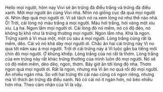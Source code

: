 Hello mọi người, hôm nay Vivi sẽ ăn trứng đà điểu trắng và trứng đà điểu xanh. Mời mọi người ăn cùng Vivi nhá. Nhìn nó giống cục đá quá mọi người ơi. Nhìn đẹp quá mọi người ơi. Vi sẽ tách nó ra xem lòng nó như thế nào nhá. Ô! Trời, cái lòng nó màu trắng á mọi người. Màu hơi trắng, hơi vàng một xíu xíu. Lạ ha. Ngon lắm mọi người ơi. Cái lòng đỏ nó mềm, nó có độ dẻo, nó không bị khô như là trứng thường mọi người. Ngon lắm nha. Khá là ngon. Trứng xanh á Vi mua một, một củ sáu á mọi người. Lòng trắng cũng rất là mềm, dẻo. Cái vỏ nó khá dày mọi người ơi. Chắc ăn hai cái trứng này Vi no qua tới năm sau á mọi người. Trời ơi cái trứng này á Vi luộc gần ba tiếng mới chín đó mọi người. Ơ khủng khiếp. Lòng trắng của nó rất là thơm. Lòng trắng của em trứng này rất khác trứng thường của mình luôn đó mọi người. Nó sẽ có độ mềm mềm, dẻo dẻo, ngon, thơm. Bây giờ ăn tới lòng đỏ nha. Thơm ngon quá mọi người ơi. Rất là ngon, nhưng mà Vi ăn no quá rồi đó mọi người. Ăn nhiều ngán nha. So với hai trứng thì cái nào cũng có ngon riêng, nhưng mà Vi thích ăn trứng đà điểu xanh. Nó có cái nó ít ngán hơn, nó béo nhiều hơn nha. Theo cảm nhận của Vi là vậy.